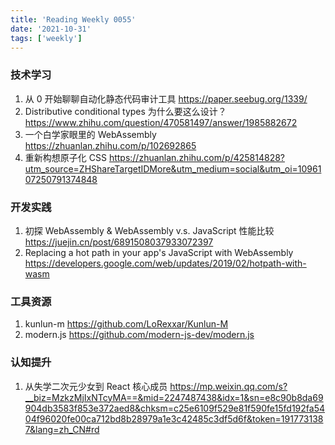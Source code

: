 ```yaml
---
title: 'Reading Weekly 0055'
date: '2021-10-31'
tags: ['weekly']
---
```


### 技术学习

1. 从 0 开始聊聊自动化静态代码审计工具 https://paper.seebug.org/1339/
2. Distributive conditional types 为什么要这么设计？ https://www.zhihu.com/question/470581497/answer/1985882672
3. 一个白学家眼里的 WebAssembly https://zhuanlan.zhihu.com/p/102692865
4. 重新构想原子化 CSS https://zhuanlan.zhihu.com/p/425814828?utm_source=ZHShareTargetIDMore&utm_medium=social&utm_oi=1096107250791374848

### 开发实践

1. 初探 WebAssembly & WebAssembly v.s. JavaScript 性能比较 https://juejin.cn/post/6891508037933072397
2. Replacing a hot path in your app's JavaScript with WebAssembly https://developers.google.com/web/updates/2019/02/hotpath-with-wasm

### 工具资源

1. kunlun-m https://github.com/LoRexxar/Kunlun-M
2. modern.js https://github.com/modern-js-dev/modern.js

### 认知提升

1. 从失学二次元少女到 React 核心成员 https://mp.weixin.qq.com/s?__biz=MzkzMjIxNTcyMA==&mid=2247487438&idx=1&sn=e8c90b8da69904db3583f853e372aed8&chksm=c25e6109f529e81f590fe15fd192fa5404f96020fe00ca712bd8b28979a1e3c42485c3df5d6f&token=1917731387&lang=zh_CN#rd

